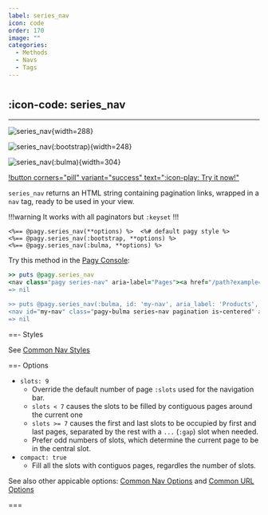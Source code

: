 ```yaml
---
label: series_nav
icon: code
order: 170
image: ""
categories:
  - Methods
  - Navs
  - Tags
---
```


#

## :icon-code: series_nav

---

![series_nav](../../assets/images/series_nav.png){width=288}

![series_nav(:bootstrap)](../../assets/images/series_nav-bootstrap.png){width=248}

![series_nav(:bulma)](../../assets/images/series_nav-bulma.png){width=304}

[!button corners="pill" variant="success" text=":icon-play: Try it now!"](../../sandbox/playground#3-demo-app)

`series_nav` returns an HTML string containing pagination links, wrapped in a `nav` tag, ready to be used in your view.

!!!warning It works with all paginators but `:keyset`
!!!

```erb
<%== @pagy.series_nav(**options) %>  <%# default pagy style %>
<%== @pagy.series_nav(:bootstrap, **options) %>
<%== @pagy.series_nav(:bulma, **options) %>
```

Try this method in the [Pagy Console](../../sandbox/console.md):

```ruby
>> puts @pagy.series_nav
<nav class="pagy series-nav" aria-label="Pages"><a href="/path?example=123&page=2" aria-label="Previous">&lt;</a><a href="/path?example=123&page=1">1</a><a href="/path?example=123&page=2">2</a><a role="link" aria-disabled="true" aria-current="page" class="current">3</a><a href="/path?example=123&page=4">4</a><a href="/path?example=123&page=5">5</a><a role="link" aria-disabled="true" class="gap">&hellip;</a><a href="/path?example=123&page=50">50</a><a href="/path?example=123&page=4" aria-label="Next">&gt;</a></nav>
=> nil

>> puts @pagy.series_nav(:bulma, id: 'my-nav', aria_label: 'Products', slots: 3)
<nav id="my-nav" class="pagy-bulma series-nav pagination is-centered" aria-label="Products"><a href="/path?example=123&page=2" class="pagination-previous" aria-label="Previous">&lt;</a><a href="/path?example=123&page=4" class="pagination-next" aria-label="Next">&gt;</a><ul class="pagination-list"><li><a href="/path?example=123&page=2" class="pagination-link">2</a></li><li><a role="link" class="pagination-link is-current" aria-current="page" aria-disabled="true">3</a></li><li><a href="/path?example=123&page=4" class="pagination-link">4</a></li></ul></nav>
=> nil
```

==- Styles

See [Common Nav Styles](../methods#common-nav-styles)

==- Options

- `slots: 9`
  - Override the default number of page `:slots` used for the navigation bar.
  - `slots < 7` causes the slots to be filled by contiguous pages around the current one
  - `slots >= 7` causes the first and last slots to be occupied by first and last pages, separated by the rest with a `...` (`:gap`) slot when needed.
  - Prefer odd numbers of slots, which determine the current page to be in the central slot.
- `compact: true`
  - Fill all the slots with contiguos pages, regardles the number of slots.

See also other appicable options: [Common Nav Options](../methods#common-nav-options) and [Common URL Options](../paginators#common-url-options)

===
